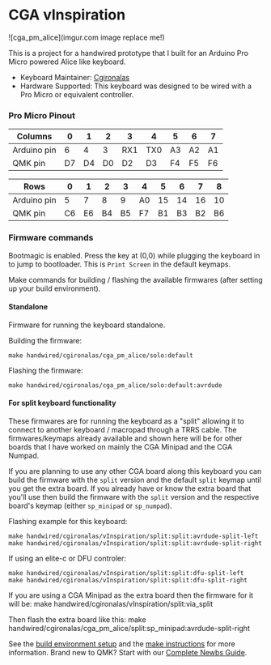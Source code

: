 # CGA vInspiration

![cga_pm_alice](imgur.com image replace me!)

This is a project for a handwired prototype that I built for an Arduino Pro Micro powered Alice like keyboard.

* Keyboard Maintainer: [Cgironalas](https://github.com/cgironalas)
* Hardware Supported: This keyboard was designed to be wired with a Pro Micro or equivalent controller.

### Pro Micro Pinout
| Columns     |   0  |   1  |   2  |   3  |   4  |   5  |   6  |   7  |
| ----------- | ---- | ---- | ---- | ---- | ---- | ---- | ---- | ---- |
| Arduino pin |   6  |   4  |   3  |  RX1 |  TX0 |  A3  |  A2  |  A1  |
| QMK pin     |  D7  |  D4  |  D0  |  D2  |  D3  |  F4  |  F5  |  F6  |

| Rows        |   0  |   1  |   2  |   3  |   4  |   5  |   6  |   7  |   8  |
| ----------- | ---- | ---- | ---- | ---- | ---- | ---- | ---- | ---- | ---- |
| Arduino pin |   5  |   7  |   8  |   9  |  A0  |  15  |  14  |  16  |  10  |
| QMK pin     |  C6  |  E6  |  B4  |  B5  |  F7  |  B1  |  B3  |  B2  |  B6  |


### Firmware commands

Bootmagic is enabled. Press the key at (0,0) while plugging the keyboard in to jump to bootloader. This is `Print Screen` in the default keymaps.

Make commands for building / flashing the available firmwares (after setting up your build environment).

#### Standalone

Firmware for running the keyboard standalone.

Building the firmware:

    make handwired/cgironalas/cga_pm_alice/solo:default

Flashing the firmware:

    make handwired/cgironalas/cga_pm_alice/solo:default:avrdude

#### For split keyboard functionality

These firmwares are for running the keyboard as a "split" allowing it to connect to another keyboard / macropad through a TRRS cable. The firmwares/keymaps already available and shown here will be for other boards that I have worked on mainly the CGA Minipad and the CGA Numpad.

If you are planning to use any other CGA board along this keyboard you can build the firmware with the `split` version and the default `split` keymap until you get the extra board. If you already have or know the extra board that you'll use then build the firmware with the `split` version and the respective board's keymap (either `sp_minipad` or `sp_numpad`).

Flashing example for this keyboard:

    make handwired/cgironalas/vInspiration/split:split:avrdude-split-left
    make handwired/cgironalas/vInspiration/split:split:avrdude-split-right

If using an elite-c or DFU controler:

    make handwired/cgironalas/vInspiration/split:split:dfu-split-left
    make handwired/cgironalas/vInspiration/split:split:dfu-split-right

If you are using a CGA Minipad as the extra board then the firmware for it will be:
    make handwired/cgironalas/vInspiration/split:via_split

Then flash the extra board like this:
    make handwired/cgironalas/cga_pm_alice/split:sp_minipad:avrdude-split-right

See the [build environment setup](https://docs.qmk.fm/#/getting_started_build_tools) and the [make instructions](https://docs.qmk.fm/#/getting_started_make_guide) for more information. Brand new to QMK? Start with our [Complete Newbs Guide](https://docs.qmk.fm/#/newbs).

